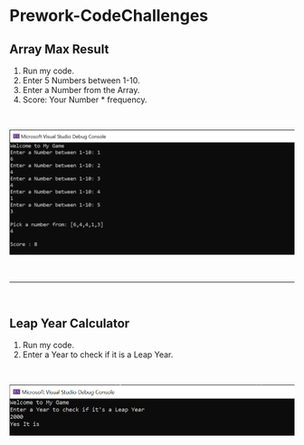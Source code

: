 # Prework-CodeChallenges
## Array Max Result
1. Run my code.
2. Enter 5 Numbers between 1-10.
3. Enter a Number from the Array.
4. Score: Your Number * frequency.

<br>

![Array Max Result](./images/ArrayMaxResult.png)

<br>
<hr>
<br>

## Leap Year Calculator
1. Run my code.
2. Enter a Year to check if it is a Leap Year.

<br>

![Leap Year Calculator](./images/LeapYearCalculator.png)